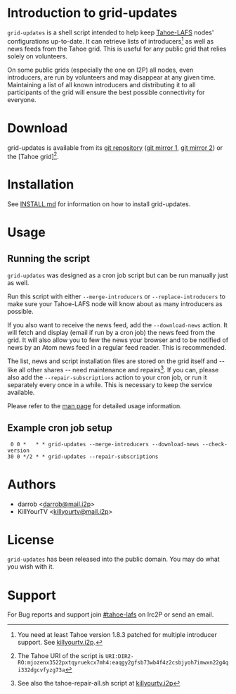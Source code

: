 Introduction to grid-updates
============================

`grid-updates` is a shell script intended to help keep [Tahoe-LAFS] nodes'
configurations up-to-date.  It can retrieve lists of introducers[^1] as well
as news feeds from the Tahoe grid.  This is useful for any public grid that
relies solely on volunteers.

On some public grids (especially the one on I2P) all nodes, even introducers,
are run by volunteers and may disappear at any given time.  Maintaining a list
of all known introducers and distributing it to all participants of the grid
will ensure the best possible connectivity for everyone.

Download
========

grid-updates is available from its [git repository] ([git mirror 1],
[git mirror 2]) or the [Tahoe grid][^2].

Installation
============

See [INSTALL.md] for information on how to install grid-updates.

Usage
====

Running the script
------------------

`grid-updates` was designed as a cron job script but can be run manually just
as well.

Run this script with either `--merge-introducers` or `--replace-introducers` to
make sure your Tahoe-LAFS node will know about as many introducers as possible.

If you also want to receive the news feed, add the `--download-news` action.
It will fetch and display (email if run by a cron job) the news feed from the
grid.  It will also allow you to few the news your browser and to be notified
of news by an Atom news feed in a regular feed reader.  This is recommended.

The list, news and script installation files are stored on the grid itself and
-- like all other shares -- need maintenance and repairs[^3].  If you can,
please also add the `--repair-subscriptions` action to your cron job, or run it
separately every once in a while.  This is necessary to keep the service
available.

Please refer to the [man page] for detailed usage information.

Example cron job setup
----------------------

     0 0 *   * * grid-updates --merge-introducers --download-news --check-version
    30 0 */2 * * grid-updates --repair-subscriptions

Authors
=======

* darrob <[darrob@mail.i2p](mailto:darrob@mail.i2p)>
* KillYourTV <[killyourtv@mail.i2p](mailto:killyourtv@mail.i2p)>

License
=======

`grid-updates` has been released into the public domain. You may do what you
wish with it.

Support
=======

For Bug reports and support join [#tahoe-lafs] on Irc2P or send an email.

[^1]: You need at least Tahoe version 1.8.3 patched for multiple introducer
	  support. See
	  [killyourtv.i2p](http://killyourtv.i2p/tag/multiple_introducer/).
[^2]: The Tahoe URI of the script is
      `URI:DIR2-RO:mjozenx3522pxtqyruekcx7mh4:eaqgy2gfsb73wb4f4z2csbjyoh7imwxn22g4qi332dgcvfyzg73a`
[^3]: See also the tahoe-repair-all.sh script at
      [killyourtv.i2p](http://killyourtv.i2p/tahoe-lafs/scripts/)

[Tahoe-LAFS]: http://www.tahoe-lafs.org "The Least-Authority File System"
[git repository]: http://darrob.i2p/grid-updates/grid-updates.git "Git repository"
[git mirror 1]: http://git.repo.i2p/w/grid-updates.git "Git mirror 1"
[git mirror 2]: http://killyourtv.i2p/tahoe-lafs/grid-updates/ "Git mirror 2"
[Tahoe grid]: http://127.0.0.1:3456/uri/URI%3ADIR2-RO%3Amjozenx3522pxtqyruekcx7mh4%3Aeaqgy2gfsb73wb4f4z2csbjyoh7imwxn22g4qi332dgcvfyzg73a/ "Tahoe share"
[INSTALL.md]: INSTALL.md
[man page]: man/grid-updates.1.md
[#tahoe-lafs]: irc://irc.postman.i2p/tahoe-lafs "IRC channel"
